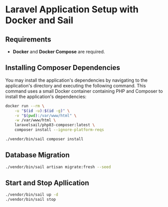 # Laravel Application Setup with Docker and Sail

## Requirements

- **Docker** and **Docker Compose** are required.

## Installing Composer Dependencies

You may install the application's dependencies by navigating to the application's directory and executing the following command. This command uses a small Docker container containing PHP and Composer to install the application's dependencies:

```bash
docker run --rm \
    -u "$(id -u):$(id -g)" \
    -v "$(pwd):/var/www/html" \
    -w /var/www/html \
    laravelsail/php83-composer:latest \
    composer install --ignore-platform-reqs

./vendor/bin/sail composer install
```

## Database Migration
```bash
./vendor/bin/sail artisan migrate:fresh --seed
```

## Start and Stop Apllication
```bash
./vendor/bin/sail up -d
./vendor/bin/sail stop
```
